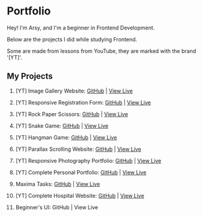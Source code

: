 # Portfolio
Hey! I'm Arsy, and I'm a beginner in Frontend Development.

Below are the projects I did while studying Frontend.

Some are made from lessons from YouTube, they are marked with the brand '[YT]'.


## My Projects
1. [YT] Image Gallery Website: [GitHub](https://github.com/Cholicer/01_Image_Gallery_Website) | [View Live](https://cholicer.github.io/01_Image_Gallery_Website/)

2. [YT] Responsive Registration Form: [GitHub](https://github.com/Cholicer/02_Responsive_Registration_Form) | [View Live](https://cholicer.github.io/02_Responsive_Registration_Form/)

3. [YT] Rock Paper Scissors: [GitHub](https://github.com/Cholicer/03_Rock_Paper_Scissors) | [View Live](https://cholicer.github.io/03_Rock_Paper_Scissors/)

4. [YT] Snake Game: [GitHub](https://github.com/Cholicer/04_Snake_Game) | [View Live](https://cholicer.github.io/04_Snake_Game/)

5. [YT] Hangman Game: [GitHub](https://github.com/Cholicer/05_Hangman_Game) | [View Live](https://cholicer.github.io/05_Hangman_Game/)

6. [YT] Parallax Scrolling Website: [GitHub](https://github.com/Cholicer/06_Parallax_Scrolling_Website) | [View Live](https://cholicer.github.io/06_Parallax_Scrolling_Website/)

7. [YT] Responsive Photography Portfolio: [GitHub](https://github.com/Cholicer/07_Responsive_Photography_Portfolio) | [View Live](https://cholicer.github.io/07_Responsive_Photography_Portfolio/)

8. [YT] Complete Personal Portfolio: [GitHub](https://github.com/Cholicer/08_Complete_Personal_Portfolio) | [View Live](https://cholicer.github.io/08_Complete_Personal_Portfolio/)

9. Maxima Tasks: [GitHub](https://github.com/Cholicer/09_Maxima_Tasks) | [View Live](https://cholicer.github.io/09_Maxima_Tasks/)

10. [YT] Complete Hospital Website: [GitHub](https://github.com/Cholicer/10_Complete_Hospital_Website) | [View Live](https://cholicer.github.io/10_Complete_Hospital_Website/)

11. Beginner's UI: GitHub | View Live
